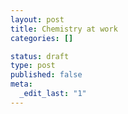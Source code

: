 ```yaml
---
layout: post
title: Chemistry at work
categories: []

status: draft
type: post
published: false
meta:
  _edit_last: "1"
---
```


